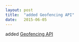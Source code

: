 ```yaml
---
layout: post
title:  "added Geofencing API"
date:   2015-06-05
---
```


added <a href="http://www.w3.org/TR/geofencing">Geofencing API</a>

